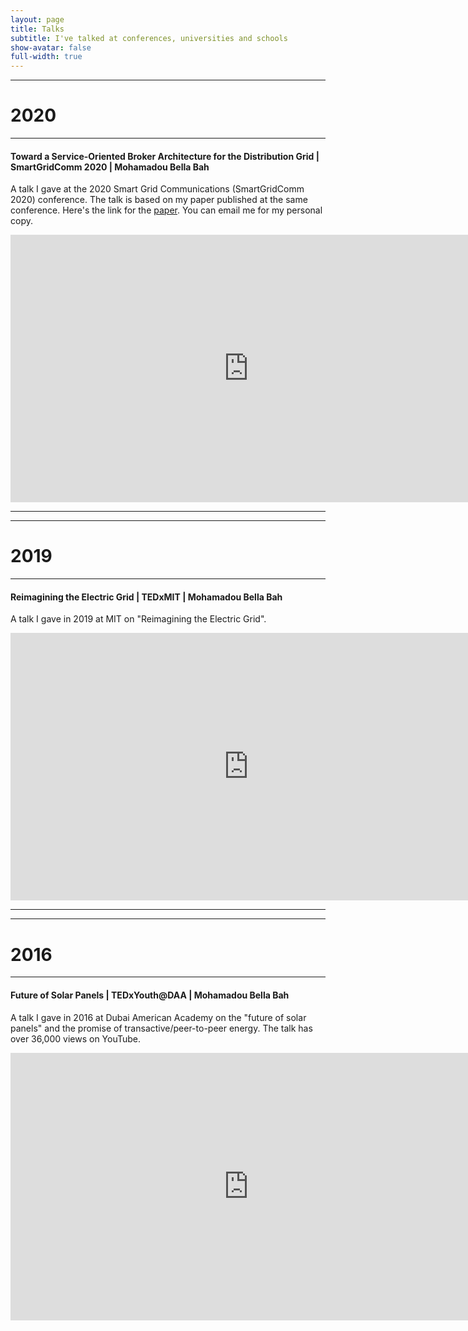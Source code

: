 ```yaml
---
layout: page
title: Talks
subtitle: I've talked at conferences, universities and schools
show-avatar: false
full-width: true
---
```


---
# 2020
---

#### Toward a Service-Oriented Broker Architecture for the Distribution Grid | SmartGridComm 2020 | Mohamadou Bella Bah
A talk I gave at the 2020 Smart Grid Communications (SmartGridComm 2020) conference. The talk is based on my paper published at the same conference. Here's the link for the [paper](https://ieeexplore.ieee.org/abstract/document/9303011). You can email me for my personal copy.

<div align="center">
<iframe width="761" height="428" src="https://drive.google.com/file/d/1H4H8jCtPYjR3cbMqstvPwjF2933gf4aq/preview" frameborder="0" allow="accelerometer; encrypted-media; gyroscope; picture-in-picture" allowfullscreen></iframe>
</div>

---
---

# 2019
---

#### Reimagining the Electric Grid | TEDxMIT | Mohamadou Bella Bah
A talk I gave in 2019 at MIT on "Reimagining the Electric Grid". 

<div align="center">
<iframe width="761" height="428" src="https://www.youtube.com/embed/GrVVFuFs-0M" frameborder="0" allow="accelerometer; autoplay; encrypted-media; gyroscope; picture-in-picture" allowfullscreen></iframe>
</div>

---
---

# 2016
---

#### Future of Solar Panels | TEDxYouth@DAA | Mohamadou Bella Bah
A talk I gave in 2016 at Dubai American Academy on the "future of solar panels" and the promise of transactive/peer-to-peer energy. The talk has over 36,000 views on YouTube. 

<div align="center">
<iframe width="761" height="428" src="https://www.youtube.com/embed/3eZ2D1GdoRM" frameborder="0" allow="accelerometer; encrypted-media; gyroscope; picture-in-picture" allowfullscreen></iframe>
</div>